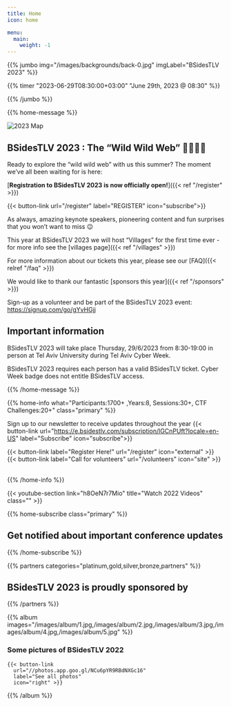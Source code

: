 ```yaml
---
title: Home
icon: home

menu:
  main:
    weight: -1
---
```


{{% jumbo img="/images/backgrounds/back-0.jpg" imgLabel="BSidesTLV 2023" %}}

{{% timer "2023-06-29T08:30:00+03:00" "June 29th, 2023 @ 08:30" %}}

{{% /jumbo %}}

{{% home-message %}}

<img src="/images/map.gif" alt="2023 Map">


## BSidesTLV 2023 : The “Wild Wild Web” 🤠👢🐎🤪

Ready to explore the “wild wild web” with us this summer?
The moment we’ve all been waiting for is here:

[**Registration to BSidesTLV 2023 is now officially open!**]({{< ref "/register" >}})

{{< button-link url="/register" label="REGISTER" icon="subscribe">}}


As always, amazing keynote speakers, pioneering content and fun surprises that you won’t want to miss 😉

This year at BSidesTLV 2023 we will host “Villages” for the first time ever - for more info see the [villages page]({{< ref "/villages" >}})

For more information about our tickets this year, please see our [FAQ]({{< relref "/faq" >}})

We would like to thank our fantastic [sponsors this year]({{< ref "/sponsors" >}})

Sign-up as a volunteer and be part of the BSidesTLV 2023 event: <https://signup.com/go/gYvHGjj>

## Important information

BSidesTLV 2023 will take place Thursday, 29/6/2023 from 8:30-19:00 in person at Tel Aviv University during Tel Aviv Cyber Week.

BSidesTLV 2023 requires each person has a valid BSidesTLV ticket. 
Cyber Week badge does not entitle BSidesTLV access.

{{% /home-message %}}

{{% home-info what="Participants:1700+ ,Years:8, Sessions:30+, CTF Challenges:20+" class="primary" %}}

<!-- Watching the event virtually? [Join our Slack!](https://slack.bsidestlv.com) -->

Sign up to our newsletter to receive updates throughout the year
{{< button-link url="https://e.bsidestlv.com/subscription/lGCnPUft?locale=en-US" label="Subscribe" icon="subscribe">}}

{{< button-link label="Register Here!" url="/register" icon="external" >}}
{{< button-link label="Call for volunteers" url="/volunteers" icon="site" >}}
&nbsp;
&nbsp;

{{% /home-info %}}

{{< youtube-section link="h8OeN7r7Mio" title="Watch 2022 Videos" class="" >}}

{{% home-subscribe  class="primary" %}}

## Get notified about important conference updates

{{% /home-subscribe %}}

{{% partners categories="platinum,gold,silver,bronze,partners" %}}
## BSidesTLV 2023 is proudly sponsored by
{{% /partners %}}

{{% album images="/images/album/1.jpg,/images/album/2.jpg,/images/album/3.jpg,/images/album/4.jpg,/images/album/5.jpg" %}}

### Some pictures of **BSidesTLV 2022**

    {{< button-link
      url="//photos.app.goo.gl/NCu6pYR9RBdNXGc16"
      label="See all photos"
      icon="right" >}}

{{% /album  %}}
